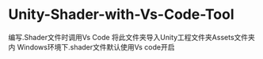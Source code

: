 # Unity-Shader-with-Vs-Code-Tool
编写.Shader文件时调用Vs Code
将此文件夹导入Unity工程文件夹Assets文件夹内
Windows环境下.shader文件默认使用Vs code开启
